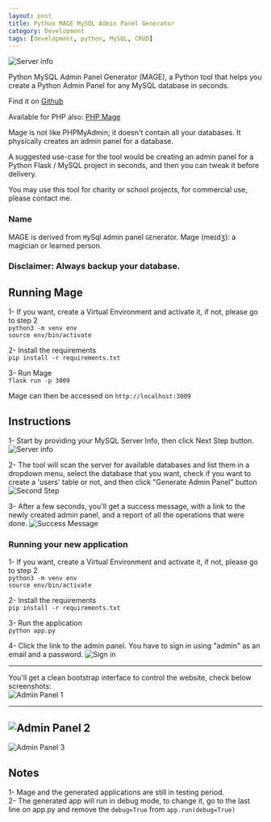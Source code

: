 ```yaml
---
layout: post
title: Python MAGE MySQL Admin Panel Generator
category: Development
tags: [development, python, MySQL, CRUD]
---
```

![Server info](https://raw.githubusercontent.com/housamz/php-mysql-admin-panel-generator/master/images/1.png)

Python MySQL Admin Panel Generator (MAGE), a Python tool that helps you create a Python Admin Panel for any MySQL database in seconds.

Find it on [Github](https://github.com/housamz/python-mysql-admin-panel-generator)  

Available for PHP also: [PHP Mage](https://github.com/housamz/php-mysql-admin-panel-generator)

Mage is not like PHPMyAdmin; it doesn't contain all your databases. It physically creates an admin panel for a database.

A suggested use-case for the tool would be creating an admin panel for a Python Flask / MySQL project in seconds, and then you can tweak it before delivery.

You may use this tool for charity or school projects, for commercial use, please contact me.

### Name
MAGE is derived from `M`ySql `A`dmin panel `GE`nerator.
Mage (meɪdʒ): a magician or learned person.

### Disclaimer: Always backup your database.

## Running Mage
1- If you want, create a Virtual Environment and activate it, if not, please go to step 2  
`python3 -m venv env`  
`source env/bin/activate`  
  
2- Install the requirements  
`pip install -r requirements.txt`  

3- Run Mage  
`flask run -p 3009`

Mage can then be accessed on `http://localhost:3009`

## Instructions
1- Start by providing your MySQL Server Info, then click Next Step button.
![Server info](https://raw.githubusercontent.com/housamz/php-mysql-admin-panel-generator/master/images/1.png)

2- The tool will scan the server for available databases and list them in a dropdown menu, select the database that you want, check if you want to create a 'users' table or not, and then click "Generate Admin Panel" button
![Second Step](https://raw.githubusercontent.com/housamz/php-mysql-admin-panel-generator/master/images/2.png)

3- After a few seconds, you'll get a success message, with a link to the newly created admin panel, and a report of all the operations that were done.
![Success Message](https://raw.githubusercontent.com/housamz/php-mysql-admin-panel-generator/master/images/3.png)

### Running your new application
1- If you want, create a Virtual Environment and activate it, if not, please go to step 2  
`python3 -m venv env`  
`source env/bin/activate`  
  
2- Install the requirements  
`pip install -r requirements.txt`  

3- Run the application  
`python app.py`  

4- Click the link to the admin panel. You have to sign in using "admin" as an email and a password.
![Sign in](https://raw.githubusercontent.com/housamz/php-mysql-admin-panel-generator/master/images/4.png)

---

You'll get a clean bootstrap interface to control the website, check below screenshots:  
![Admin Panel 1](https://raw.githubusercontent.com/housamz/php-mysql-admin-panel-generator/master/images/5.png)

---
![Admin Panel 2](https://raw.githubusercontent.com/housamz/php-mysql-admin-panel-generator/master/images/6.png)
---
![Admin Panel 3](https://raw.githubusercontent.com/housamz/php-mysql-admin-panel-generator/master/images/7.png)

## Notes
1- Mage and the generated applications are still in testing period.  
2- The generated app will run in debug mode, to change it, go to the last line on app.py and remove the `debug=True` from `app.run(debug=True)`